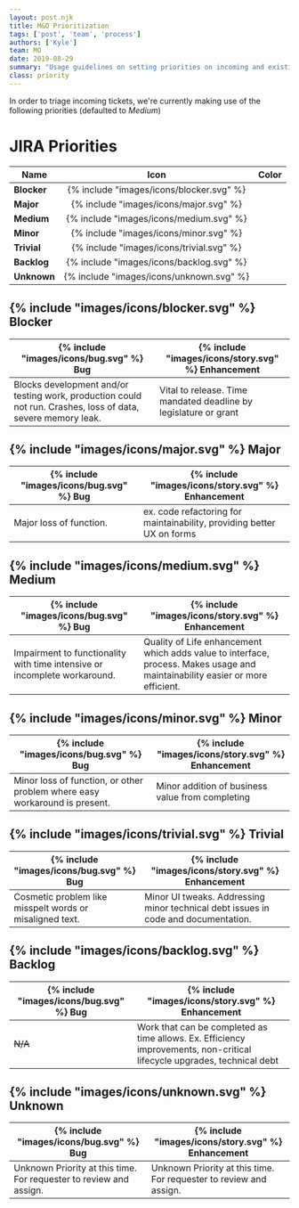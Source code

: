 ```yaml
---
layout: post.njk
title: M&O Prioritization
tags: ['post', 'team', 'process']
authors: ['Kyle']
team: MO
date: 2019-08-29
summary: "Usage guidelines on setting priorities on incoming and existing JIRA tickets"
class: priority
---
```


In order to triage incoming tickets, we're currently making use of the following priorities (defaulted to *Medium*)

# JIRA Priorities

| Name        |  Icon                                    |  Color                                              |
|-------------|:----------------------------------------:|:---------------------------------------------------:|
| **Blocker** | {% include "images/icons/blocker.svg" %} | <div style="background:#990000" class="fill"></div> |
| **Major**   | {% include "images/icons/major.svg" %}   | <div style="background:#cc0000" class="fill"></div> |
| **Medium**  | {% include "images/icons/medium.svg" %}  | <div style="background:#FFAB00" class="fill"></div> |
| **Minor**   | {% include "images/icons/minor.svg" %}   | <div style="background:#339900" class="fill"></div> |
| **Trivial** | {% include "images/icons/trivial.svg" %} | <div style="background:#006600" class="fill"></div> |
| **Backlog** | {% include "images/icons/backlog.svg" %} | <div style="background:#131372" class="fill"></div> |
| **Unknown** | {% include "images/icons/unknown.svg" %} | <div style="background:#B0BAC5" class="fill"></div> |

## {% include "images/icons/blocker.svg" %} Blocker


| {% include "images/icons/bug.svg" %}  Bug                                                                    | {% include "images/icons/story.svg" %} Enhancement                      |
|--------------------------------------------------------------------------------------------------------------|-------------------------------------------------------------------------|
| Blocks development and/or testing work, production could not run. Crashes, loss of data, severe memory leak. | Vital to release.  Time mandated deadline by legislature or grant       |



## {% include "images/icons/major.svg" %}  Major

| {% include "images/icons/bug.svg" %}  Bug                                                                    | {% include "images/icons/story.svg" %} Enhancement                      |
|--------------------------------------------------------------------------------------------------------------|-------------------------------------------------------------------------|
| Major loss of function.                                                                                      | ex. code refactoring for maintainability, providing better UX on forms  |



## {% include "images/icons/medium.svg" %} Medium

| {% include "images/icons/bug.svg" %}  Bug                                                                    | {% include "images/icons/story.svg" %} Enhancement                      |
|--------------------------------------------------------------------------------------------------------------|-------------------------------------------------------------------------|
| Impairment to functionality with time intensive or incomplete workaround.                                    | Quality of Life enhancement which adds value to interface, process.  Makes usage and maintainability easier or more efficient. |



## {% include "images/icons/minor.svg" %} Minor

| {% include "images/icons/bug.svg" %}  Bug                                                                    | {% include "images/icons/story.svg" %} Enhancement                      |
|--------------------------------------------------------------------------------------------------------------|-------------------------------------------------------------------------|
| Minor loss of function, or other problem where easy workaround is present.                                   | Minor addition of business value from completing                        |



## {% include "images/icons/trivial.svg" %} Trivial

| {% include "images/icons/bug.svg" %}  Bug                                                                    | {% include "images/icons/story.svg" %} Enhancement                      |
|--------------------------------------------------------------------------------------------------------------|-------------------------------------------------------------------------|
| Cosmetic problem like misspelt words or misaligned text.                                                     | Minor UI tweaks. Addressing minor technical debt issues in code and documentation. |



## {% include "images/icons/backlog.svg" %} Backlog

| {% include "images/icons/bug.svg" %}  Bug                                                                    | {% include "images/icons/story.svg" %} Enhancement                      |
|--------------------------------------------------------------------------------------------------------------|-------------------------------------------------------------------------|
| ~~N/A~~                                                                                                      |  Work that can be completed as time allows. Ex. Efficiency improvements, non-critical lifecycle upgrades, technical debt |


## {% include "images/icons/unknown.svg" %} Unknown

| {% include "images/icons/bug.svg" %}  Bug                                                                    | {% include "images/icons/story.svg" %} Enhancement                      |
|--------------------------------------------------------------------------------------------------------------|-------------------------------------------------------------------------|
| Unknown Priority at this time. For requester to review and assign.                                           |  Unknown Priority at this time. For requester to review and assign.     |
